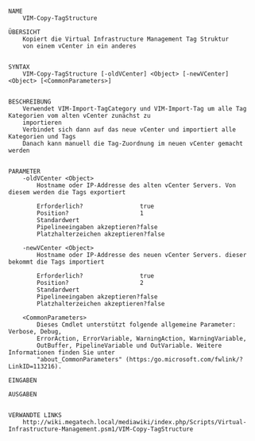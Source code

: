 ﻿```

NAME
    VIM-Copy-TagStructure
    
ÜBERSICHT
    Kopiert die Virtual Infrastructure Management Tag Struktur
    von einem vCenter in ein anderes
    
    
SYNTAX
    VIM-Copy-TagStructure [-oldVCenter] <Object> [-newVCenter] <Object> [<CommonParameters>]
    
    
BESCHREIBUNG
    Verwendet VIM-Import-TagCategory und VIM-Import-Tag um alle Tag Kategorien vom alten vCenter zunächst zu 
    importieren
    Verbindet sich dann auf das neue vCenter und importiert alle Kategorien und Tags
    Danach kann manuell die Tag-Zuordnung im neuen vCenter gemacht werden
    

PARAMETER
    -oldVCenter <Object>
        Hostname oder IP-Addresse des alten vCenter Servers. Von diesem werden die Tags exportiert
        
        Erforderlich?                true
        Position?                    1
        Standardwert                 
        Pipelineeingaben akzeptieren?false
        Platzhalterzeichen akzeptieren?false
        
    -newVCenter <Object>
        Hostname oder IP-Addresse des neuen vCenter Servers. dieser bekommt die Tags importiert
        
        Erforderlich?                true
        Position?                    2
        Standardwert                 
        Pipelineeingaben akzeptieren?false
        Platzhalterzeichen akzeptieren?false
        
    <CommonParameters>
        Dieses Cmdlet unterstützt folgende allgemeine Parameter: Verbose, Debug,
        ErrorAction, ErrorVariable, WarningAction, WarningVariable,
        OutBuffer, PipelineVariable und OutVariable. Weitere Informationen finden Sie unter 
        "about_CommonParameters" (https:/go.microsoft.com/fwlink/?LinkID=113216). 
    
EINGABEN
    
AUSGABEN
    
    
VERWANDTE LINKS
    http://wiki.megatech.local/mediawiki/index.php/Scripts/Virtual-Infrastructure-Management.psm1/VIM-Copy-TagStructure



```

